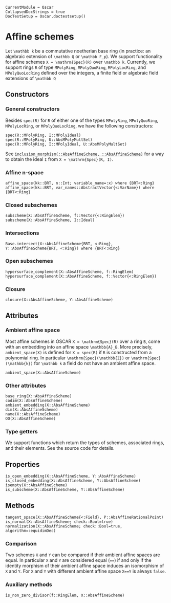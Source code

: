 ```@meta
CurrentModule = Oscar
CollapsedDocStrings = true
DocTestSetup = Oscar.doctestsetup()
```


# Affine schemes

Let ``\mathbb k`` be a commutative noetherian base ring
(in practice: an algebraic extension of ``\mathbb Q`` or ``\mathbb F_p``).
We support functionality for affine schemes ``X = \mathrm{Spec}(R)`` over ``\mathbb k``.
Currently, we support rings ``R`` of type `MPolyRing`, `MPolyQuoRing`,
`MPolyLocRing`, and `MPolyQuoLocRing`
defined over the integers, a finite field or algebraic field extensions of ``\mathbb Q``


## Constructors

### General constructors

Besides `spec(R)` for `R` of either one of the types `MPolyRing`, `MPolyQuoRing`, `MPolyLocRing`, or
`MPolyQuoLocRing`, we have the following constructors:
```@docs
spec(R::MPolyRing, I::MPolyIdeal)
spec(R::MPolyRing, U::AbsMPolyMultSet)
spec(R::MPolyRing, I::MPolyIdeal, U::AbsMPolyMultSet)
```
See [`inclusion_morphism(::AbsAffineScheme, ::AbsAffineScheme)`](@ref) for a way to obtain the ideal ``I`` from ``X = \mathrm{Spec}(R, I)``.

### Affine n-space

```@docs
affine_space(kk::BRT, n::Int; variable_name=:x) where {BRT<:Ring}
affine_space(kk::BRT, var_names::AbstractVector{<:VarName}) where {BRT<:Ring}
```

### Closed subschemes

```@docs
subscheme(X::AbsAffineScheme, f::Vector{<:RingElem})
subscheme(X::AbsAffineScheme, I::Ideal)
```

### Intersections

```@docs
Base.intersect(X::AbsAffineScheme{BRT, <:Ring}, Y::AbsAffineScheme{BRT, <:Ring}) where {BRT<:Ring}
```

### Open subschemes

```@docs
hypersurface_complement(X::AbsAffineScheme, f::RingElem)
hypersurface_complement(X::AbsAffineScheme, f::Vector{<:RingElem})
```

### Closure

```@docs
closure(X::AbsAffineScheme, Y::AbsAffineScheme)
```


## Attributes

### Ambient affine space

Most affine schemes in OSCAR ``X = \mathrm{Spec}(R)``
over a ring ``B``, come with an embedding into an
affine space ``\mathbb{A}_B``.
More precisely, `ambient_space(X)` is defined for `X = spec(R)` if `R`
is constructed from a polynomial ring.
In particular ``\mathrm{Spec}(\mathbb{Z})`` or ``\mathrm{Spec}(\mathbb{k})`` for ``\mathbb k``
a field do not have an ambient affine space.

```@docs
ambient_space(X::AbsAffineScheme)
```

### Other attributes

```@docs
base_ring(X::AbsAffineScheme)
codim(X::AbsAffineScheme)
ambient_embedding(X::AbsAffineScheme)
dim(X::AbsAffineScheme)
name(X::AbsAffineScheme)
OO(X::AbsAffineScheme)
```

### Type getters

We support functions which return the types of
schemes, associated rings, and their elements. See the
source code for details.


## Properties

```@docs
is_open_embedding(X::AbsAffineScheme, Y::AbsAffineScheme)
is_closed_embedding(X::AbsAffineScheme, Y::AbsAffineScheme)
isempty(X::AbsAffineScheme)
is_subscheme(X::AbsAffineScheme, Y::AbsAffineScheme)
```


## Methods
```@docs
tangent_space(X::AbsAffineScheme{<:Field}, P::AbsAffineRationalPoint)
is_normal(X::AbsAffineScheme; check::Bool=true)
normalization(X::AbsAffineScheme; check::Bool=true, algorithm=:equidimDec)
```

### Comparison

Two schemes ``X`` and ``Y`` can be compared if their ambient affine spaces are equal.
In particular ``X`` and ``Y`` are considered equal (`==`)
if and only if the identity morphism of their ambient affine space induces an
isomorphism of ``X`` and ``Y``.
For ``X`` and ``Y`` with different ambient affine space `X==Y` is always `false`.

### Auxiliary methods

```@docs
is_non_zero_divisor(f::RingElem, X::AbsAffineScheme)
```
